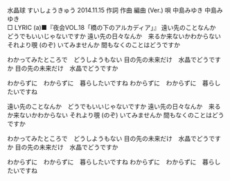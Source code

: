 水晶球
すいしょうきゅう
2014.11.15
作詞  作曲  編曲 (Ver.)   唄
中島みゆき   中島みゆき       
□ LYRIC (a)■『夜会VOL.18「橋の下のアルカディア」』
遠い先のことなんか　どうでもいいじゃないですか
遠い先の日々なんか　来るか来ないかわからない
それより覗 (のぞ) いてみませんか
間もなくのことはどうですか

わかってみたところで　どうしようもない
目の先の未来だけ　水晶でどうですか
目の先の未来だけ　水晶でどうですか

わからずに　わからずに　暮らしたいですね
わからずに　わからずに　暮らしたいですね

遠い先のことなんか　どうでもいいじゃないですか
遠い先の日々なんか　来るか来ないかわからない
それより覗 (のぞ) いてみませんか
間もなくのことはどうですか

わかってみたところで　どうしようもない
目の先の未来だけ　水晶でどうですか
目の先の未来だけ　水晶でどうですか

わからずに　わからずに　暮らしたいですね
わからずに　わからずに　暮らしたいですね